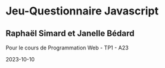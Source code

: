 # Jeu-Questionnaire Javascript 
## Raphaël Simard et Janelle Bédard  
Pour le cours de Programmation Web - TP1 - A23  


2023-10-10
